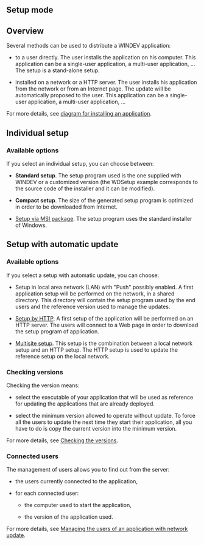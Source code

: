 
## Setup mode
			



<a name="NOTE1"></a>
<a name="NOTE1_1"></a>


## Overview
<a name="overview_ELTTEXTE000133"></a>
Several methods can be used to distribute a WINDEV application:

- to a user directly. The user installs the application on his computer. This application can be a single-user application, a multi-user application, ... The setup is a stand-alone setup.

- installed on a network or a HTTP server. The user installs his application from the network or from an Internet page. The update will be automatically proposed to the user. This application can be a single-user application, a multi-user application, ...




For more details, see [diagram for installing an application](../Editeurs/2028008.md). 

<a name="NOTE2"></a>
<a name="NOTE2_1"></a>


## Individual setup
<a name="individual_setup_ELTTEXTE000157"></a>


### Available options
<a name="available_options_ELTPARAGRAPHE000026"></a>

If you select an individual setup, you can choose between:

- **Standard setup**. The setup program used is the one supplied with WINDEV or a customized version (the WDSetup example corresponds to the source code of the installer and it can be modified).

- **Compact setup**. The size of the generated setup program is optimized in order to be downloaded from Internet.

- [Setup via MSI package](../Editeurs/9000025.md). The setup program uses the standard installer of Windows.




<a name="NOTE3"></a>
<a name="NOTE3_1"></a>


## Setup with automatic update
<a name="setup_with_automatic_update_ELTTEXTE000181"></a>


### Available options
<a name="available_options_ELTPARAGRAPHE000041"></a>

If you select a setup with automatic update, you can choose:

- Setup in local area network (LAN) with "Push" possibly enabled. A first application setup will be performed on the network, in a shared directory. This directory will contain the setup program used by the end users and the reference version used to manage the updates.

- [Setup by HTTP](../Editeurs/9000026.md). A first setup of the application will be performed on an HTTP server. The users will connect to a Web page in order to download the setup program of application.

- [Multisite setup](../Editeurs/2028100.md). This setup is the combination between a local network setup and an HTTP setup. The HTTP setup is used to update the reference setup on the local network. 



<a name="NOTE3_2"></a>


### Checking versions
<a name="checking_versions_ELTPARAGRAPHE000058"></a>

Checking the version means:

- select the executable of your application that will be used as reference for updating the applications that are already deployed.

- select the minimum version allowed to operate without update. To force all the users to update the next time they start their application, all you have to do is copy the current version into the minimum version.




For more details, see [Checking the versions](../Editeurs/2028035.md).
<a name="NOTE3_3"></a>


### Connected users
<a name="connected_users_ELTPARAGRAPHE000073"></a>

The management of users allows you to find out from the server:

- the users currently connected to the application, 

- for each connected user:

	- the computer used to start the application, 

	- the version of the application used.







For more details, see [Managing the users of an application with network update](../Editeurs/2028059.md).


